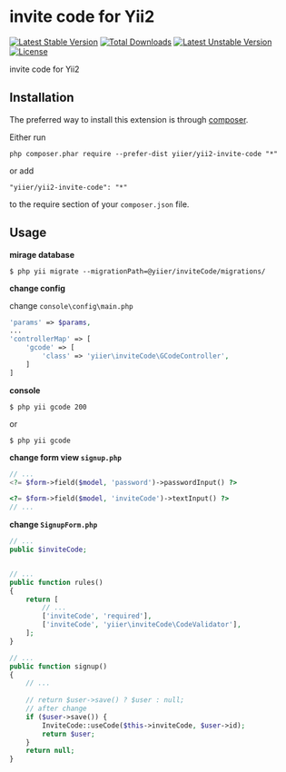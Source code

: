 invite code for Yii2
====================

[![Latest Stable Version](https://poser.pugx.org/yiier/yii2-invite-code/v/stable)](https://packagist.org/packages/yiier/yii2-invite-code) 
[![Total Downloads](https://poser.pugx.org/yiier/yii2-invite-code/downloads)](https://packagist.org/packages/yiier/yii2-invite-code) 
[![Latest Unstable Version](https://poser.pugx.org/yiier/yii2-invite-code/v/unstable)](https://packagist.org/packages/yiier/yii2-invite-code) 
[![License](https://poser.pugx.org/yiier/yii2-invite-code/license)](https://packagist.org/packages/yiier/yii2-invite-code)

invite code for Yii2

Installation
------------

The preferred way to install this extension is through [composer](http://getcomposer.org/download/).

Either run

```
php composer.phar require --prefer-dist yiier/yii2-invite-code "*"
```

or add

```
"yiier/yii2-invite-code": "*"
```

to the require section of your `composer.json` file.


Usage
-----

**mirage database**

```
$ php yii migrate --migrationPath=@yiier/inviteCode/migrations/
```


**change config**
 
change `console\config\main.php`

```php
'params' => $params,
...
'controllerMap' => [
    'gcode' => [
        'class' => 'yiier\inviteCode\GCodeController',
    ]
]
```

**console**

```
$ php yii gcode 200
```

or

```
$ php yii gcode
```

**change form view `signup.php`**

```php
// ...
<?= $form->field($model, 'password')->passwordInput() ?>

<?= $form->field($model, 'inviteCode')->textInput() ?>
// ...
```

**change `SignupForm.php`**

```php
// ...
public $inviteCode;


// ...
public function rules()
{
    return [
        // ...
        ['inviteCode', 'required'],
        ['inviteCode', 'yiier\inviteCode\CodeValidator'],
    ];
}

// ...
public function signup()
{
    // ...
    
    // return $user->save() ? $user : null;
    // after change
    if ($user->save()) {
        InviteCode::useCode($this->inviteCode, $user->id);
        return $user;
    }
    return null;
}
```
